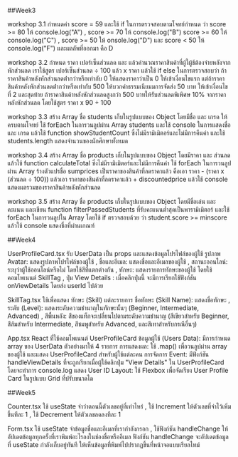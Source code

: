 ##Week3

workshop 3.1 กำหนดค่า score = 59 และใช้ if ในการตรวจสอบตามโจทย์กำหนด ว่า score >= 80 ให้ console.log("A") , score >= 70 ให้ console.log("B") score >= 60 ให้ console.log("C") , score >= 50 ให้ onsole.log("D") และ score < 50 ให้ console.log("F") และผลลัพที่ออกมา คือ D

workshop 3.2 กำหนด ราคา เปอร์เซ็นส่วนลด และ แล้วคํานวณราคาสินค้าที่ผู้ใผู้ช้ต้องจ่ายหลังจากหักส่วนลด เราใช้สูตร เปอร์เซ็นส่วนลด ÷ 100 แล้ว x ราคา แล้วใช้ if else ในการตรวจสอบว่า ถ้าราคาสินค้าหลังหักส่วนลดต่ํากว่าหรือเท่ากับ 0 ให้แสดงราคาว่าเป็น 0 ให้เข้าเงื่อนไขแรก แต่ถ้าราคาสินค้าหลังหักส่วนลดต่ํากว่าหรือเท่ากับ 500 ให้บวกค่าธรรมเนียมมการจัดส่ง 50 บาท ให้เข้าเงื่อนไขที่ 2 และสุดท้าย ถ้าราคาสินค้าหลังหักส่วนลดสูงกว่า 500 บาทให้รับส่วนลดพิเพิศษ 10% จากราคาหลังหักส่วนลด โดยใช้สูตร ราคา x 90 ÷ 100

workshop 3.3 สร้าง Array ชื่อ students เก็บในรูปแบบของ Object โดยมีชื่อ และ เกรด ให้ครบตามโจทย์ ใช้ forEach ในการวนลูปผ่าน Array students และใช้ console ในการแสดงชื่อ และ เกรด แล้วใช้ function showStudentCount ซึ่งไม่มีรามิเมิตอร์และไม่มีการคืนค่า และใช้ students.length แสดงจำนวนของนักศึกษาทั้งหมด

workshop 3.4 สร้าง Array ชื่อ products เก็บในรูปแบบของ Object โดยมีราคา และ ส่วนลด แล้วใช้ function calculateTotal ซึ่งไม่มีรามิเมิตอร์และไม่มีการคืนค่า ใช้ forEach ในการวนลูปผ่าน Array ร้างตัวแปรชื่อ sumprices เป็นราคาของสินค้าที่ลดราคาแล้ว คือเอา ราคา - (ราคา x (ส่วนลด ÷ 100)) แล้วเอา ราคาของสินค้าที่ลดราคาแล้ว + discountedprice แล้วใช้ console แสดงผลรวมของราคาสินค้าหลังหักส่วนลด

workshop 3.5 สร้าง Array ชื่อ products เก็บในรูปแบบของ Object โดยมีชื่อเล่น และ คะแนน และเขียน function filterPassedStudents ที่รับคะแนนต่ำสุดเป็นพารามิเมิตอร์ และใช้ forEach ในการวนลูปใน Array โดยใช้ if ตรวจสอบด้วย ว่า student.score >= minscore แล้วใช้ console แสดงชื่อที่ผ่านเกณฑ์





##Week4

UserProfileCard.tsx
รับ UserData เป็น props และแสดงข้อมูลโปรไฟล์ของผู้ใช้ 
รูปภาพ Avatar: แสดงรูปภาพโปรไฟล์ของผู้ใช้ , ชื่อและอีเมล: แสดงชื่อและอีเมลของผู้ใช้ , สถานะออนไลน์: ระบุว่าผู้ใช้ออนไลน์หรือไม่ โดยใช้สีที่แตกต่างกัน , ทักษะ: แสดงรายการทักษะของผู้ใช้ โดยใช้คอมโพเนนต์ SkillTag , ปุ่ม View Details : เมื่อคลิกปุ่มนี้ จะมีการเรียกใช้ฟังก์ชัน onViewDetails โดยส่ง userId ไปด้วย

 SkillTag.tsx
 ใช้เพื่อแสดง ทักษะ (Skill) แต่ละรายการ 
ชื่อทักษะ (Skill Name): แสดงชื่อทักษะ , ระดับ (Level): แสดงระดับความชำนาญในทักษะนั้นๆ (Beginner, Intermediate, Advanced) , สีพื้นหลัง: สีของแท็กจะเปลี่ยนไปตามระดับความชำนาญ (สีเขียวสำหรับ Beginner, สีส้มสำหรับ Intermediate, สีชมพูสำหรับ Advanced, และสีเทาสำหรับกรณีอื่นๆ)

App.tsx
React ที่ใช้คอมโพเนนต์ UserProfileCard ข้อมูลผู้ใช้ (Users Data): มีการกำหนด array ของ UserData ตัวอย่างมาให้ 4 รายการ การแสดงผล: ใช้ .map() เพื่อวนลูปผ่าน array ของผู้ใช้ และแสดง UserProfileCard สำหรับผู้ใช้แต่ละคน การจัดการ Event: มีฟังก์ชัน handleViewDetails ที่จะถูกเรียกเมื่อผู้ใช้คลิกปุ่ม "View Details" ใน UserProfileCard โดยจะทำการ console.log แสดง User ID Layout: ใช้ Flexbox เพื่อจัดเรียง User Profile Card ในรูปแบบ Grid ที่ปรับขนาดได





##Week5

Counter.tsx
ใช้ useState จำว่าตอนนี้ตัวเลขอยู่ที่เท่าไหร่ , ใช้ Increment ให้ตัวเลขที่จำไว้เพิ่มขึ้นทีละ 1 , ใช้ Decrement ให้ตัวเลขลดลงทีละ 1

Form.tsx
ใช้ useState จำข้อมูลชื่อและอีเมลที่เรากำลังกรอก , ใช้ฟังก์ชัน handleChange ให้อัปเดตข้อมูลทุกครั้งที่เราพิมพ์อะไรลงในช่องชื่อหรืออีเมล ฟังก์ชัน handleChange จะอัปเดตข้อมูลที่ useState กำลังเก็บอยู่ทันที ให้เห็นข้อมูลที่พิมพ์ไปปรากฏขึ้นที่หน้าจอแบบเรียลไทม์













